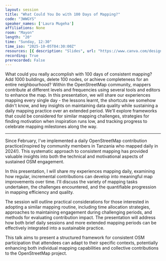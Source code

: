 ```yaml
---
layout: session
title: "What Could You Do with 100 Days of Mapping?"
code: "3WWGYS"
speaker_names: ['Laura Mugeha']
affiliations: None
room: "Mayon"
length: "20"
time: "Sunday, 12:30"
time_iso: "2025-10-05T04:30:00Z"
resources: [{ description: "Slides", url: "https://www.canva.com/design/DAG0xDSazU4/chmUX_PB0LzO-sdAl9A4uA/view?utm_content=DAG0xDSazU4&amp;utm_campaign=designshare&amp;utm_medium=link2&amp;utm_source=uniquelinks&amp;utlId=h15eb06db25" }]
recording: True
prerecorded: False
---
```


What could you really accomplish with 100 days of consistent mapping? Add 1000 buildings, delete 100 nodes, or achieve completeness for an entire neighbourhood? Within the OpenStreetMap community, mappers contribute at different levels and frequencies using several tools and editors to enhance the map. In this presentation, we will share our experiences mapping every single day - the lessons learnt, the shortcuts we somehow didn't know, and key insights on maintaining data quality while sustaining a daily mapping practice over an extended period. We'll explore frameworks that could be considered for similar mapping challenges, strategies for finding motivation when inspiration runs low, and tracking progress to celebrate mapping milestones along the way.

<hr>

Since February, I've implemented a daily OpenStreetMap contribution practice(inspired by community members in Tanzania who mapped daily in 2024!). This systematic approach to consistent mapping has provided valuable insights into both the technical and motivational aspects of sustained OSM engagement.

In this presentation, I will share my experiences mapping daily, examining how regular, incremental contributions can develop into meaningful map improvements over time. I'll discuss the variety of mapping tasks undertaken, the challenges encountered, and the quantifiable progression in mapping efficiency and quality.

The session will outline practical considerations for those interested in adopting a similar mapping routine, including time allocation strategies, approaches to maintaining engagement during challenging periods, and methods for evaluating contribution impact. The presentation will address how both brief daily sessions and more extended mapping periods can be effectively integrated into a sustainable practice.

This talk aims to present a structured framework for consistent OSM participation that attendees can adapt to their specific contexts, potentially enhancing both individual mapping capabilities and collective contributions to the OpenStreetMap project.

